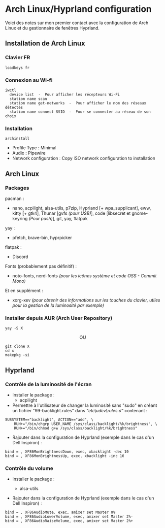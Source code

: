 # Arch Linux/Hyprland configuration

Voici des notes sur mon premier contact avec la configuration de Arch Linux et du gestionnaire de fenêtres Hyprland.

## Installation de Arch Linux

### Clavier FR
```
loadkeys fr
```
### Connexion au Wi-fi
```
iwctl
  device list  -  Pour afficher les récepteurs Wi-Fi
  station name scan
  station name get-networks  -  Pour afficher le nom des réseaux détectés
  station name connect SSID  -  Pour se connecter au réseau de son choix
```

### Installation
```
archinstall
```
- Profile Type : Minimal
- Audio : Pipewire
- Network configuration : Copy ISO network configuration to installation

## Arch Linux

### Packages

pacman :
- nano, acpilight, alsa-utils, p7zip, Hyprland [+ wpa_supplicant], eww, kitty [+ gtk4], Thunar [gvfs *(pour USB)*], code [libsecret et gnome-keyring *(Pour push)*], git, yay, flatpak

yay :
- pfetch, brave-bin, hyprpicker

flatpak :
- Discord

Fonts (probablement pas définitif) :
  - noto-fonts, nerd-fonts *(pour les icônes système et code OSS - Commit Mono)*

Et en supplément :
  - xorg-xev *(pour obtenir des informations sur les touches du clavier, utiles pour la gestion de la luminosité par exemple)*

### Installer depuis AUR (Arch User Repository)
```
yay -S X
``` 
<p align="center">
  OU
</p>

```
git clone X
cd x
makepkg -si
```

## Hyprland

### Contrôle de la luminosité de l'écran

- Installer le package :
  - acpilight
- Permettre à l'utilisateur de changer la luminosité sans "sudo" en créant un fichier "99-backlight.rules" dans *"etc\udev\rules.d"* contenant :
```
SUBSYSTEM=="backlight", ACTION=="add", \
	RUN+="/bin/chgrp USER_NAME /sys/class/backlight/%k/brightness", \
	RUN+="/bin/chmod g+w /sys/class/backlight/%k/brightness"
```
- Rajouter dans la configuration de Hyprland (exemple dans le cas d'un Dell Inspiron) :
```
bind = , XF86MonBrightnessDown, exec, xbacklight -dec 10
bind = , XF86MonBrightnessUp, exec, xbacklight -inc 10
```
### Contrôle du volume

- Installer le package :
  - alsa-utils

- Rajouter dans la configuration de Hyprland (exemple dans le cas d'un Dell Inspiron) :
```
bind = , XF86AudioMute, exec, amixer set Master 0%
bind = , XF86AudioLowerVolume, exec, amixer set Master 2%-
bind = , XF86AudioRaiseVolume, exec, amixer set Master 2%+
```
